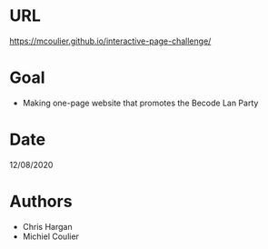 # URL
https://mcoulier.github.io/interactive-page-challenge/

# Goal
* Making one-page website that promotes the Becode Lan Party

# Date
12/08/2020

# Authors
* Chris Hargan
* Michiel Coulier